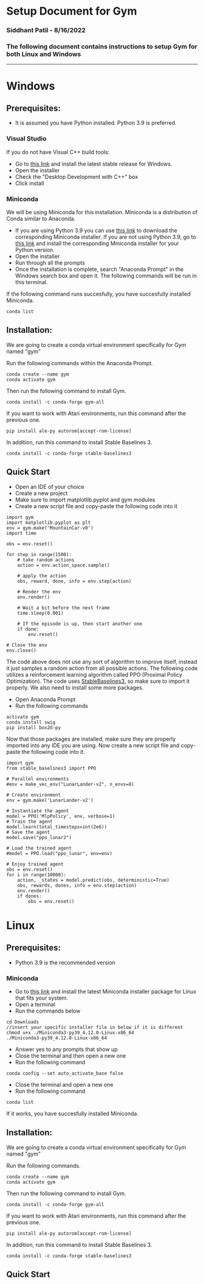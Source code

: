 # Setup Document for Gym
### Siddhant Patil - 8/16/2022
### The following document contains instructions to setup Gym for both Linux and Windows
---
# Windows
## Prerequisites:
* It is assumed you have Python installed. Python 3.9 is preferred.
### Visual Studio
If you do not have Visual C++ build tools:
* Go to [this link](https://visualstudio.microsoft.com/downloads/) and install the latest stable release for Windows.
* Open the installer
* Check the "Desktop Development with C++" box
* Click install

### Miniconda
We will be using Miniconda for this installation. Miniconda is a distribution of Conda similar to Anaconda.
* If you are using Python 3.9 you can use [this link](https://repo.anaconda.com/miniconda/Miniconda3-py39_4.12.0-Windows-x86_64.exe) to download the corresponding Miniconda installer. If you are not using Python 3.9, go to [this link](https://docs.conda.io/en/latest/miniconda.html) and install the corresponding Miniconda installer for your Python version.
* Open the installer
* Run through all the prompts
* Once the installation is complete, search "Anaconda Prompt" in the Windows search box and open it. The following commands will be run in this terminal.

If the following command runs succesfully, you have succesfully installed Miniconda. 
```
conda list
```

## Installation:
We are going to create a conda virtual environment specifically for Gym named "gym"

Run the following commands within the Anaconda Prompt.
```
conda create --name gym
conda activate gym
```
Then run the following command to install Gym.
```
conda install -c conda-forge gym-all
```
If you want to work with Atari environments, run this command after the previous one.
```
pip install ale-py autorom[accept-rom-license]
```
In addition, run this command to install Stable Baselines 3.
```
conda install -c conda-forge stable-baselines3
```
## Quick Start
* Open an IDE of your choice
* Create a new project
* Make sure to import matplotlib.pyplot and gym modules
* Create a new script file and copy-paste the following code into it
```
import gym
import matplotlib.pyplot as plt
env = gym.make('MountainCar-v0')
import time

obs = env.reset()

for step in range(1500):
    # take random actions
    action = env.action_space.sample()
    
    # apply the action
    obs, reward, done, info = env.step(action)

    # Render the env
    env.render()

    # Wait a bit before the next frame
    time.sleep(0.001)

    # If the episode is up, then start another one
    if done:
        env.reset()

# Close the env
env.close()
```
The code above does not use any sort of algorithm to improve itself, instead it just samples a random action from all possible actions. The following code utilizes a reinforcement learning algorithm called PPO (Proximal Policy Optimization). The code uses [StableBaselines3](https://github.com/DLR-RM/stable-baselines3), so make sure to import it properly. We also need to install some more packages.

* Open Anaconda Prompt
* Run the following commands
```
activate gym
conda install swig
pip install box2d-py
```
Now that those packages are installed, make sure they are properly imported into any IDE you are using. 
Now create a new script file and copy-paste the following code into it.
```
import gym
from stable_baselines3 import PPO

# Parallel environments
#env = make_vec_env("LunarLander-v2", n_envs=8)

# Create environment
env = gym.make('LunarLander-v2')

# Instantiate the agent
model = PPO('MlpPolicy', env, verbose=1)
# Train the agent
model.learn(total_timesteps=int(2e6))
# Save the agent
model.save("ppo_lunar2")

# Load the trained agent
#model = PPO.load("ppo_lunar", env=env)

# Enjoy trained agent
obs = env.reset()
for i in range(10000):
    action, _states = model.predict(obs, deterministic=True)
    obs, rewards, dones, info = env.step(action)
    env.render()
    if dones:
        obs = env.reset()
```
# Linux
## Prerequisites:
* Python 3.9 is the recommended version
### Miniconda
* Go to [this link](https://docs.conda.io/en/latest/miniconda.html) and install the latest Miniconda installer package for Linux that fits your system.
* Open a terminal
* Run the commands below
```
cd Downloads
//insert your specific installer file in below if it is different
chmod u+x ./Miniconda3-py39_4.12.0-Linux-x86_64
./Miniconda3-py39_4.12.0-Linux-x86_64
```
* Answer yes to any prompts that show up
* Close the terminal and then open a new one
* Run the following command
```
conda config --set auto_activate_base false
```
* Close the terminal and open a new one
* Run the following command
```
conda list
```
If it works, you have succesfully installed Miniconda.

## Installation:
We are going to create a conda virtual environment specifically for Gym named "gym"

Run the following commands.
```
conda create --name gym
conda activate gym
```
Then run the following command to install Gym.
```
conda install -c conda-forge gym-all
```
If you want to work with Atari environments, run this command after the previous one.
```
pip install ale-py autorom[accept-rom-license]
```
In addition, run this command to install Stable Baselines 3.
```
conda install -c conda-forge stable-baselines3
```
## Quick Start

